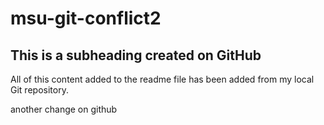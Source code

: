 # msu-git-conflict2

## This is a subheading created on GitHub

All of this content added to the readme file has been added from my local Git repository.

another change on github
